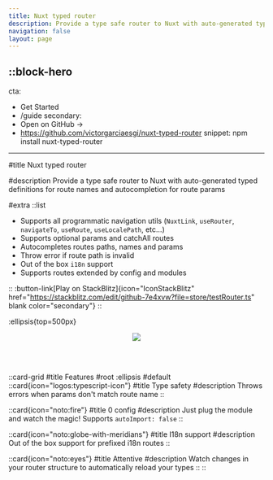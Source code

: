 ```yaml
---
title: Nuxt typed router
description: Provide a type safe router to Nuxt with auto-generated typed definitions for route names and autocompletion for route params
navigation: false
layout: page
---
```


::block-hero
---
cta:
  - Get Started
  - /guide
secondary:
  - Open on GitHub →
  - https://github.com/victorgarciaesgi/nuxt-typed-router
snippet: npm install nuxt-typed-router
---

#title
Nuxt typed router

#description
Provide a type safe router to Nuxt with auto-generated typed definitions for route names and autocompletion for route params


#extra
  ::list
  - Supports all programmatic navigation utils (`NuxtLink`, `useRouter`, `navigateTo`, `useRoute`, `useLocalePath`, etc...)
  - Supports optional params and catchAll routes
  - Autocompletes routes paths, names and params
  - Throw error if route path is invalid
  - Out of the box `i18n` support
  - Supports routes extended by config and modules

  ::
  :button-link[Play on StackBlitz]{icon="IconStackBlitz" href="https://stackblitz.com/edit/github-7e4xvw?file=store/testRouter.ts" blank color="secondary"}
::

:ellipsis{top=500px}


<p align='center'>
 <img style='max-width: 100%;' src="https://github.com/victorgarciaesgi/nuxt-typed-router/blob/master/.github/images/nuxt-router.gif?raw=true"/>
</p>

<br/>
<br/>

::card-grid
#title
Features
#root
:ellipsis
#default
  ::card{icon="logos:typescript-icon"}
  #title
  Type safety
  #description
  Throws errors when params don't match route name
  ::

  ::card{icon="noto:fire"}
  #title
  0 config
  #description
  Just plug the module and watch the magic!
  Supports `autoImport: false`
  ::

  ::card{icon="noto:globe-with-meridians"}
  #title
  I18n support
  #description
  Out of the box support for prefixed i18n routes
  ::
  

  ::card{icon="noto:eyes"}
  #title
  Attentive
  #description
  Watch changes in your router structure to automatically reload your types
  ::
::